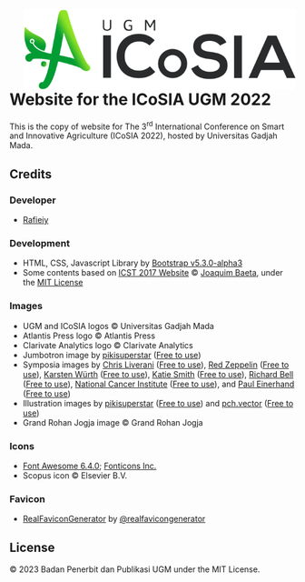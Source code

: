 <a href="http://icosia.ugm.ac.id"><img src="https://github.com/bppugm/icosia-2022/blob/master/images/logos/logo.svg" height="142px" align="right"></a>

# Website for the ICoSIA UGM 2022

This is the copy of website for The 3<sup>rd</sup> International Conference on Smart and Innovative Agriculture (ICoSIA 2022), hosted by Universitas Gadjah Mada.

## Credits

### Developer
+ [Rafieiy](https://github.com/davieiycode)

### Development

+ HTML, CSS, Javascript Library by [Bootstrap v5.3.0-alpha3](https://getbootstrap.com/docs/5.3)
+ Some contents based on [ICST 2017 Website](https://github.com/jaybaeta/icst-2017) © [Joaquim Baeta](https://github.com/jaybaeta/), under the [MIT License](https://github.com/jaybaeta/icst-2017/blob/master/LICENSE.md)

### Images
+ UGM and ICoSIA logos © Universitas Gadjah Mada
+ Atlantis Press logo © Atlantis Press
+ Clarivate Analytics logo © Clarivate Analytics
+ Jumbotron image by [pikisuperstar](https://www.freepik.com/free-vector/watercolor-nature-background_26945331.htm) ([Free to use](https://www.freepikcompany.com/privacy#priv-rights))
+ Symposia images by [Chris Liverani](https://unsplash.com/photos/dBI_My696Rk) ([Free to use](https://unsplash.com/license)), [Red Zeppelin](https://unsplash.com/photos/GNhlIrxu1h0) ([Free to use](https://unsplash.com/license)), [Karsten Würth](https://unsplash.com/photos/w_a40DuyPAc) ([Free to use](https://unsplash.com/license)), [Katie Smith](https://unsplash.com/photos/uQs1802D0CQ) ([Free to use](https://unsplash.com/license)), [Richard Bell](https://unsplash.com/photos/vpfEhvI5UE4) ([Free to use](https://unsplash.com/license)), [National Cancer Institute](https://unsplash.com/photos/2g9uIMeVKvk) ([Free to use](https://unsplash.com/license)), and [Paul Einerhand](https://unsplash.com/photos/iRqUgXM-gj0) ([Free to use](https://unsplash.com/license))
+ Illustration images by [pikisuperstar](https://www.freepik.com/free-vector/hand-drawn-flat-design-people-waving-illustration_21559261.htm) ([Free to use](https://www.freepikcompany.com/legal?_gl=1*1mzv534*fp_ga*NDY3NDMwMDk4LjE2ODA3MjU1NjI.*fp_ga_QWX66025LC*MTY4MDkyMzUzOS41LjEuMTY4MDkyMzU4My4xNi4wLjA.*_ga*NDY3NDMwMDk4LjE2ODA3MjU1NjI.*_ga_18B6QPTJPC*MTY4MDkyMzUzOS41LjAuMTY4MDkyMzU0Mi41Ny4wLjA.#nav-freepik-license)) and [pch.vector](https://www.freepik.com/free-vector/people-using-online-apps-set_6974932.htm) ([Free to use](https://www.freepikcompany.com/legal?_gl=1*1mzv534*fp_ga*NDY3NDMwMDk4LjE2ODA3MjU1NjI.*fp_ga_QWX66025LC*MTY4MDkyMzUzOS41LjEuMTY4MDkyMzU4My4xNi4wLjA.*_ga*NDY3NDMwMDk4LjE2ODA3MjU1NjI.*_ga_18B6QPTJPC*MTY4MDkyMzUzOS41LjAuMTY4MDkyMzU0Mi41Ny4wLjA.#nav-freepik-license))
+ Grand Rohan Jogja image © Grand Rohan Jogja

### Icons

+ [Font Awesome 6.4.0](https://fontawesome.com/docs/changelog/); [Fonticons Inc.](https://fontawesome.com/license)
+ Scopus icon © Elsevier B.V.

### Favicon

+ [RealFaviconGenerator](http://realfavicongenerator.net/) by [@realfavicongenerator](https://github.com/realfavicongenerator)

## License

© 2023 Badan Penerbit dan Publikasi UGM under the MIT License.
